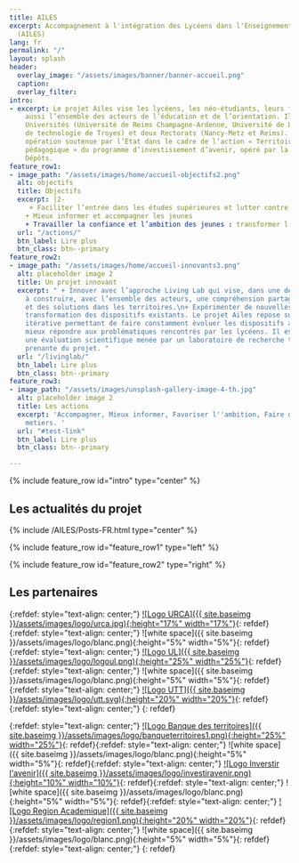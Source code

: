 ```yaml
---
title: AILES
excerpt: Accompagnement à l'intégration des Lycéens dans l'Enseignement Supérieur
  (AILES)
lang: fr
permalink: "/"
layout: splash
header:
  overlay_image: "/assets/images/banner/banner-accueil.png"
  caption: 
  overlay_filter: 
intro:
- excerpt: Le projet Ailes vise les lycéens, les néo-étudiants, leurs familles, mais
    aussi l’ensemble des acteurs de l’éducation et de l’orientation. Il associe trois
    Universités (Université de Reims Champagne-Ardenne, Université de Lorraine, Université
    de technologie de Troyes) et deux Rectorats (Nancy-Metz et Reims). Il s’agit d’une
    opération soutenue par l’Etat dans le cadre de l’action « Territoires d’innovation
    pédagogique » du programme d’investissement d’avenir, opéré par la Caisse des
    Dépôts.
feature_row1:
- image_path: "/assets/images/home/accueil-objectifs2.png"
  alt: objectifs
  title: Objectifs
  excerpt: |2-
     + Faciliter l’entrée dans les études supérieures et lutter contre l’autocensure.
    + Mieux informer et accompagner les jeunes
    + Travailler la confiance et l’ambition des jeunes : transformer l’écosystème dans lequel ils évoluent
  url: "/actions/"
  btn_label: Lire plus
  btn_class: btn--primary
feature_row2:
- image_path: "/assets/images/home/accueil-innovants3.png"
  alt: placeholder image 2
  title: Un projet innovant
  excerpt: " + Innover avec l’approche Living Lab qui vise, dans une démarche collaborative,
    à construire, avec l’ensemble des acteurs, une compréhension partagée des problèmes
    et des solutions dans les territoires.\n+ Expérimenter de nouvelles idées ou la
    transformation des dispositifs existants. Le projet Ailes repose sur une démarche
    itérative permettant de faire constamment évoluer les dispositifs afin de toujours
    mieux répondre aux problématiques rencontrés par les lycéens. Il est adossé à
    une évaluation scientifique menée par un laboratoire de recherche totalement partie
    prenante du projet. "
  url: "/livinglab/"
  btn_label: Lire plus
  btn_class: btn--primary
feature_row3:
- image_path: "/assets/images/unsplash-gallery-image-4-th.jpg"
  alt: placeholder image 2
  title: Les actions
  excerpt: 'Accompagner, Mieux informer, Favoriser l''ambition, Faire decouvrir les
    metiers. '
  url: "#test-link"
  btn_label: Lire plus
  btn_class: btn--primary

---
```

{% include feature_row id="intro" type="center" %}

## Les actualités du projet


{% include /AILES/Posts-FR.html type="center" %}

{% include feature_row id="feature_row1" type="left" %}

{% include feature_row id="feature_row2" type="right" %}


## Les partenaires

{:refdef: style="text-align: center;"}
<a href="https://www.univ-reims.fr">![Logo URCA]({{ site.baseimg }}/assets/images/logo/urca.jpg){:height="17%" width="17%"}</a>{: refdef}{:refdef: style="text-align: center;"}
![white space]({{ site.baseimg }}/assets/images/logo/blanc.png){:height="5%" width="5%"}{: refdef}{:refdef: style="text-align: center;"}
<a href="http://www.univ-lorraine.fr">![Logo UL]({{ site.baseimg }}/assets/images/logo/logoul.png){:height="25%" width="25%"}</a>{: refdef}{:refdef: style="text-align: center;"}
![white space]({{ site.baseimg }}/assets/images/logo/blanc.png){:height="5%" width="5%"}{: refdef}{:refdef: style="text-align: center;"}
<a href="https://www.utt.fr">![Logo UTT]({{ site.baseimg }}/assets/images/logo/utt.svg){:height="20%" width="20%"}</a>{: refdef}{:refdef: style="text-align: center;"}
{: refdef}

{:refdef: style="text-align: center;"}
<a href="http://banquedesterritoires.fr">![Logo Banque des territoires]({{ site.baseimg }}/assets/images/logo/banqueterritoires1.png){:height="25%" width="25%"}</a>{: refdef}{:refdef: style="text-align: center;"}
![white space]({{ site.baseimg }}/assets/images/logo/blanc.png){:height="5%" width="5%"}{: refdef}{:refdef: style="text-align: center;"}
<a href="https://www.gouvernement.fr/un-programme-pour-investir-l-avenir">![Logo Inverstir l'avenir]({{ site.baseimg }}/assets/images/logo/investiravenir.png){:height="10%" width="10%"}</a>{: refdef}{:refdef: style="text-align: center;"}
![white space]({{ site.baseimg }}/assets/images/logo/blanc.png){:height="5%" width="5%"}{: refdef}{:refdef: style="text-align: center;"}
<a href="http://www.ac-reims.fr/cid105679/region-academique-grand-est.html">![Logo Region Academique]({{ site.baseimg }}/assets/images/logo/region1.png){:height="20%" width="20%"}</a>{: refdef}{:refdef: style="text-align: center;"}
![white space]({{ site.baseimg }}/assets/images/logo/blanc.png){:height="5%" width="5%"}{: refdef}{:refdef: style="text-align: center;"}
{: refdef}  